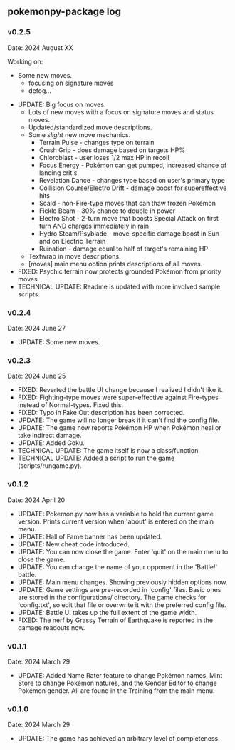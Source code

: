 ## pokemonpy-package log

### v0.2.5
Date: 2024 August XX

Working on:
- Some new moves.
	- focusing on signature moves
	- defog...

* UPDATE: Big focus on moves.
	* Lots of new moves with a focus on signature moves and status moves.
	* Updated/standardized move descriptions.
	* Some _slight_ new move mechanics.
		* Terrain Pulse - changes type on terrain
		* Crush Grip - does damage based on targets HP%
		* Chloroblast - user loses 1/2 max HP in recoil
		* Focus Energy - Pokémon can get pumped, increased chance of landing crit's 
		* Revelation Dance - changes type based on user's primary type
		* Collision Course/Electro Drift - damage boost for supereffective hits
		* Scald - non-Fire-type moves that can thaw frozen Pokémon
		* Fickle Beam - 30% chance to double in power
		* Electro Shot - 2-turn move that boosts Special Attack on first turn AND charges immediately in rain
		* Hydro Steam/Psyblade - move-specific damage boost in Sun and on Electric Terrain
		* Ruination - damage equal to half of target's remaining HP
	* Textwrap in move descriptions.
	* [moves] main menu option prints descriptions of all moves.
* FIXED: Psychic terrain now protects grounded Pokémon from priority moves.
* TECHNICAL UPDATE: Readme is updated with more involved sample scripts.

### v0.2.4
Date: 2024 June 27
* UPDATE: Some new moves.

### v0.2.3
Date: 2024 June 25
* FIXED: Reverted the battle UI change because I realized I didn't like it.
* FIXED: Fighting-type moves were super-effective against Fire-types instead of Normal-types. Fixed this.
* FIXED: Typo in Fake Out description has been corrected.
* UPDATE: The game will no longer break if it can't find the config file.
* UPDATE: The game now reports Pokémon HP when Pokémon heal or take indirect damage.
* UPDATE: Added Goku.
* TECHNICAL UPDATE: The game itself is now a class/function. 
* TECHNICAL UPDATE: Added a script to run the game (scripts/rungame.py). 

### v0.1.2
Date: 2024 April 20
* UPDATE: Pokemon.py now has a variable to hold the current game version. Prints current version when 'about' is entered on the main menu.
* UPDATE: Hall of Fame banner has been updated.
* UPDATE: New cheat code introduced.
* UPDATE: You can now close the game. Enter 'quit' on the main menu to close the game.
* UPDATE: You can change the name of your opponent in the 'Battle!' battle.
* UPDATE: Main menu changes. Showing previously hidden options now.
* UPDATE: Game settings are pre-recorded in 'config' files. Basic ones are stored in the configurations/ directory.
The game checks for 'config.txt', so edit that file or overwrite it with the preferred config file.
* UPDATE: Battle UI takes up the full extent of the game width.
* FIXED: The nerf by Grassy Terrain of Earthquake is reported in the damage readouts now.

### v0.1.1
Date: 2024 March 29
* UPDATE: Added Name Rater feature to change Pokémon names, Mint Store to
  change Pokémon natures, and the Gender Editor to change Pokémon gender.
  All are found in the Training from the main menu.

### v0.1.0
Date: 2024 March 29
* UPDATE: The game has achieved an arbitrary level of completeness.

